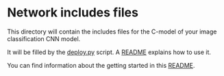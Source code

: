 # Network includes files
This directory will contain the includes files for the C-model of your image classification CNN model.

It will be filled by the [deploy.py](../../../../scripts/deployment/deploy.py) script. A [README](../../../../scripts/deployment/README) explains how to use it.

You can find information about the getting started in this [README](../../../../scripts/deployment/README.md).
